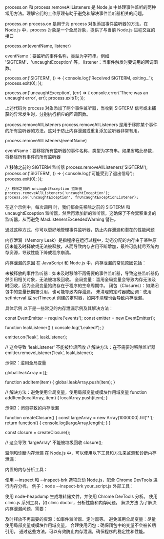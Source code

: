 process.on 和 process.removeAllListeners 是 Node.js 中处理事件监听的两种常用方法。理解它们的工作原理有助于避免和解决事件监听器相关的问题。

process.on
process.on 是用于为 process 对象添加事件监听器的方法。在 Node.js 中，process 对象是一个全局对象，提供了与当前 Node.js 进程交互的接口



process.on(eventName, listener)

eventName：要监听的事件名称，类型为字符串。例如 'SIGTERM'、'uncaughtException' 等。
listener：当事件触发时要调用的回调函数。


process.on('SIGTERM', () => {
  console.log('Received SIGTERM, exiting...');
  process.exit(0);
});

process.on('uncaughtException', (err) => {
  console.error('There was an uncaught error', err);
  process.exit(1);
});


上述代码为 process 对象添加了两个事件监听器，当收到 SIGTERM 信号或未捕获的异常发生时，分别执行相应的回调函数。

process.removeAllListeners
process.removeAllListeners 是用于移除某个事件的所有监听器的方法。这对于防止内存泄漏或重复添加监听器非常有用。


process.removeAllListeners(eventName)

eventName：要移除所有监听器的事件名称，类型为字符串。如果省略此参数，将移除所有事件的所有监听器


 // 移除之前的 SIGTERM 监听器
    process.removeAllListeners('SIGTERM');
    process.on('SIGTERM', () => {
      console.log('可能受到了退出信号');
      process.exit(0);
    });

    // 移除之前的 uncaughtException 监听器
    process.removeAllListeners('uncaughtException');
    process.on('uncaughtException', fnUncaughtExceptionListener);


在这个示例中，每次调用 时，我们都会先移除之前的 SIGTERM 和 uncaughtException 监听器，然后再添加新的监听器。这确保了不会累积重复的监听器，从而避免 MaxListenersExceededWarning 警告。

通过这种方式，你可以更好地管理事件监听器，防止内存泄漏和潜在的性能问题



内存泄漏（Memory Leak）是指程序在运行过程中，动态分配的内存由于某种原因未能及时释放或无法被释放，从而导致内存占用不断增加，最终可能耗尽系统内存资源，导致性能下降或程序崩溃。

内存泄漏的原因
在 JavaScript 和 Node.js 中，内存泄漏的常见原因包括：

未被释放的事件监听器：如未及时移除不再需要的事件监听器，导致这些监听器仍然引用相关对象，无法被垃圾回收。
全局变量：滥用全局变量会导致内存无法及时回收，因为全局变量始终存在于程序的生命周期中。
闭包（Closures）：如果闭包中的变量长期被引用，也可能导致内存泄漏。
未清理的定时器或回调：使用 setInterval 或 setTimeout 创建的定时器，如果不清理也会导致内存泄漏。


具体示例
以下是一些常见的内存泄漏示例及其解决方法：

const EventEmitter = require('events');
const emitter = new EventEmitter();

function leakListener() {
  console.log('Leaked!');
}

emitter.on('leak', leakListener);

// 这会导致 'leakListener' 不能被垃圾回收
// 解决方法：在不需要时移除监听器
emitter.removeListener('leak', leakListener);


示例2：滥用全局变量

global.leakArray = [];

function addItem(item) {
  global.leakArray.push(item);
}

// 解决方法：避免使用全局变量，使用局部变量或模块作用域变量
function addItem(localArray, item) {
  localArray.push(item);
}



示例3：闭包导致的内存泄漏

function createClosure() {
  const largeArray = new Array(1000000).fill('*');
  return function() {
    console.log(largeArray.length);
  }
}

const closure = createClosure();

// 这会导致 'largeArray' 不能被垃圾回收
closure();


监测和诊断内存泄漏
在 Node.js 中，可以使用以下工具和方法来监测和诊断内存泄漏：

内置的内存分析工具：

使用 --inspect 和 --inspect-brk 选项启动 Node.js，配合 Chrome DevTools 进行内存分析。
例子：node --inspect-brk your_script.js
外部工具：

使用 node-heapdump 生成堆转储文件，并使用 Chrome DevTools 分析。
使用 clinic.js 系列工具，如 clinic doctor，分析性能和内存问题。
解决方法
为了解决内存泄漏问题，需要：

及时释放不再需要的资源：如事件监听器、定时器等。
避免滥用全局变量：尽量使用局部变量或模块作用域变量。
合理使用闭包：确保闭包中的变量不会被长期引用。
通过这些方法，可以有效防止内存泄漏，确保程序的稳定性和性能。